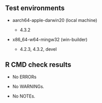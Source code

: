 ## Test environments

  * aarch64-apple-darwin20 (local machine)
    - 4.3.2

  * x86_64-w64-mingw32 (win-builder)
    - 4.2.3, 4.3.2, devel


## R CMD check results

  * No ERRORs

  * No WARNINGs.

  * No NOTEs.

